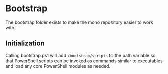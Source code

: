 # Bootstrap

The bootstrap folder exists to make the mono repository easier
to work with.

## Initialization

Calling bootstrap.ps1 will add `/bootstrap/scripts` to the path
variable so that PowerShell scripts can be invoked as commands
similar to executables and load any core PowerShell modules as needed.
